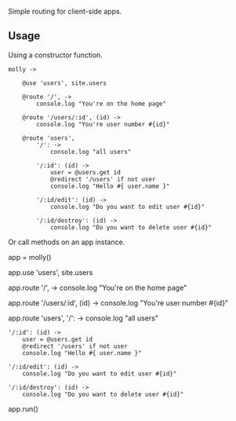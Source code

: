 
Simple routing for client-side apps.

## Usage

Using a constructor function.

    molly ->

        @use 'users', site.users

        @route '/', ->
            console.log "You're on the home page"

        @route '/users/:id', (id) ->
            console.log "You're user number #{id}"

        @route 'users',
            '/': -> 
                console.log "all users"

            '/:id': (id) ->
                user = @users.get id
                @redirect '/users' if not user
                console.log "Hello #{ user.name }"

            '/:id/edit': (id) ->
                console.log "Do you want to edit user #{id}"

            '/:id/destroy': (id) ->
                console.log "Do you want to delete user #{id}"


Or call methods on an app instance.

app = molly()

app.use 'users', site.users

app.route '/', ->
    console.log "You're on the home page"

app.route '/users/:id', (id) ->
    console.log "You're user number #{id}"

app.route 'users',
    '/': -> 
        console.log "all users"

    '/:id': (id) -> 
        user = @users.get id
        @redirect '/users' if not user
        console.log "Hello #{ user.name }"

    '/:id/edit': (id) ->
        console.log "Do you want to edit user #{id}"

    '/:id/destroy': (id) ->
        console.log "Do you want to delete user #{id}"

app.run()


